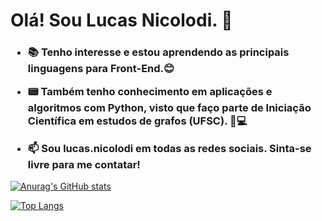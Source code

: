 <h1>Olá! Sou Lucas Nicolodi. 🌠</h1>

<h3>
  
- 📚 Tenho interesse e estou aprendendo as principais linguagens para Front-End.😊
  
- 📟 Também tenho conhecimento em aplicações e algoritmos com Python, visto que faço parte de Iniciação Científica em estudos de grafos (UFSC). 🧮💻
  
- 📫 Sou lucas.nicolodi em todas as redes sociais. Sinta-se livre para me contatar!
</h3>

[![Anurag's GitHub stats](https://github-readme-stats.vercel.app/api?username=lucasnicolodi&show_icons=true&theme=vue-dark)](https://github.com/anuraghazra/github-readme-stats)

[![Top Langs](https://github-readme-stats.vercel.app/api/top-langs/?username=lucasnicolodi&layout=compact&theme=vue-dark)](https://github.com/anuraghazra/github-readme-stats)

